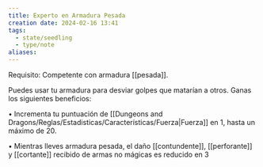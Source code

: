 ```yaml
---
title: Experto en Armadura Pesada
creation date: 2024-02-16 13:41
tags:
  - state/seedling
  - type/note
aliases:
---
```

Requisito: Competente con armadura [[pesada]].

Puedes usar tu armadura para desviar golpes que matarían a otros. Ganas los siguientes beneficios:

• Incrementa tu puntuación de [[Dungeons and Dragons/Reglas/Estadisticas/Características/Fuerza|Fuerza]] en 1, hasta un máximo de 20.

• Mientras lleves armadura pesada, el daño [[contundente]], [[perforante]] y [[cortante]] recibido de armas
no mágicas es reducido en 3
